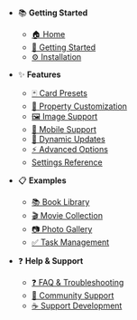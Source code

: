 <!-- _sidebar.md -->

* 📚 **Getting Started**
  * [🏠 Home](/)
  * [🚀 Getting Started](getting-started.md)
  * [⚙️ Installation](installation.md)

* ✨ **Features**
  * [🃏 Card Presets](features/presets.md)
  * [🔧 Property Customization](features/properties.md)
  * [🖼️ Image Support](features/images.md)
  * [📱 Mobile Support](features/mobile.md)
  * [🔄 Dynamic Updates](features/dynamic-updates.md)
  * [⚡ Advanced Options](features/advanced-options.md)
  * [Settings Reference](settings-reference.md)

* 📋 **Examples**
  * [📚 Book Library](examples/books.md)
  * [🎬 Movie Collection](examples/movies.md)
  * [📷 Photo Gallery](examples/photos.md)
  * [✅ Task Management](examples/tasks.md)

* ❓ **Help & Support**
  * [❓ FAQ & Troubleshooting](faq.md)
  * [💬 Community Support](https://github.com/Sophokles187/data-cards/discussions)
  * [☕ Support Development](https://ko-fi.com/sophokles)
